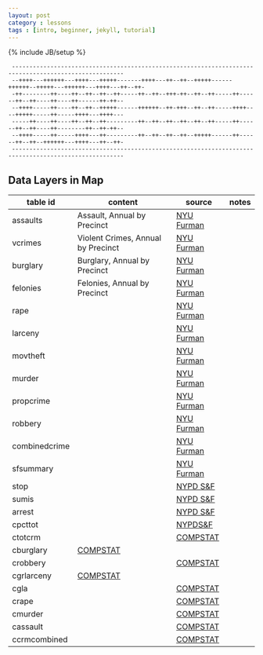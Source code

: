 ```yaml
---
layout: post
category : lessons
tags : [intro, beginner, jekyll, tutorial]
---
```

{% include JB/setup %}

     ------------------------------------------------------------------------------------------------------
     --++++---++++++---++++---+++++-------++++---++--++--+++++------++++++--+++++---++++++---++++---++--++-
     -++--------++----++--++--++--++-----++--++--+++-++--++--++-----++------++--++----++----++------++-++--
     --++++-----++----++--++--+++++------++++++--++-+++--++--++-----++++----+++++-----++-----++++---++++---
     -----++----++----++--++--++---------++--++--++--++--++--++-----++------++--++----++--------++--++-++--
     --++++-----++-----++++---++---------++--++--++--++--+++++------++------++--++--++++++---++++---++--++-
     ------------------------------------------------------------------------------------------------------
     
## Data Layers in Map

table id | content | source | notes
--- | --- | --- | --- | 
assaults | Assault, Annual by Precinct | [NYU Furman]() |
vcrimes | Violent Crimes, Annual by Precinct | [NYU Furman]() |
burglary | Burglary, Annual by Precinct | [NYU Furman]() |
felonies | Felonies, Annual by Precinct | [NYU Furman]() |
rape |  | [NYU Furman]() |
larceny |  | [NYU Furman]() |
movtheft |  | [NYU Furman]() |
murder |  | [NYU Furman]() |
propcrime |  | [NYU Furman]() |
robbery |  | [NYU Furman]() |
combinedcrime |  | [NYU Furman]() |
sfsummary |  | [NYU Furman]() |
stop |  | [NYPD S&amp;F]() |
sumis |  | [NYPD S&amp;F]() |
arrest |  | [NYPD S&amp;F]() |
cpcttot |  | [NYPDS&F]() | 
ctotcrm |  | [COMPSTAT]() |
cburglary | [COMPSTAT]() |
crobbery |  | [COMPSTAT]() |
cgrlarceny | [COMPSTAT]() |
cgla |  | [COMPSTAT]() |
crape |  | [COMPSTAT]() |
cmurder |  | [COMPSTAT]() |
cassault |  | [COMPSTAT]() |
ccrmcombined |  | [COMPSTAT]() |